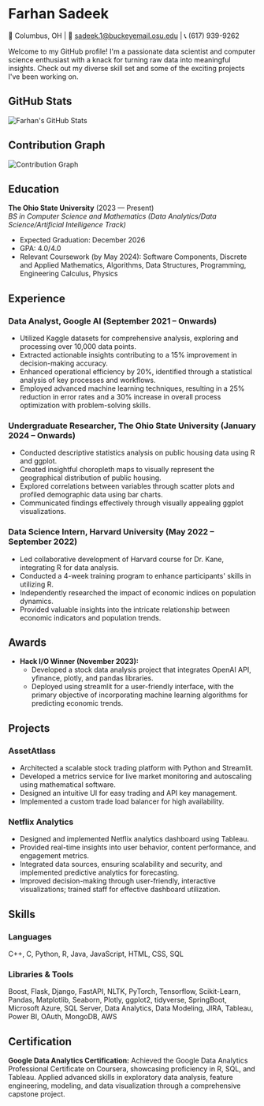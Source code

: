 # Farhan Sadeek

📍 Columbus, OH | 📧 sadeek.1@buckeyemail.osu.edu | 📞 (617) 939-9262

Welcome to my GitHub profile! I'm a passionate data scientist and computer science enthusiast with a knack for turning raw data into meaningful insights. Check out my diverse skill set and some of the exciting projects I've been working on.

## GitHub Stats

![Farhan's GitHub Stats](https://github-readme-stats.vercel.app/api?username=farhansadeek&show_icons=true&count_private=true&hide=prs,issues&theme=radical)

## Contribution Graph

![Contribution Graph](https://activity-graph.herokuapp.com/graph?username=farhansadeek&theme=github)

## Education

**The Ohio State University** (2023 — Present)  
*BS in Computer Science and Mathematics (Data Analytics/Data Science/Artificial Intelligence Track)*  
- Expected Graduation: December 2026  
- GPA: 4.0/4.0  
- Relevant Coursework (by May 2024): Software Components, Discrete and Applied Mathematics, Algorithms, Data Structures, Programming, Engineering Calculus, Physics

## Experience

### Data Analyst, Google AI (September 2021 – Onwards)

- Utilized Kaggle datasets for comprehensive analysis, exploring and processing over 10,000 data points.
- Extracted actionable insights contributing to a 15% improvement in decision-making accuracy.
- Enhanced operational efficiency by 20%, identified through a statistical analysis of key processes and workflows.
- Employed advanced machine learning techniques, resulting in a 25% reduction in error rates and a 30% increase in overall process optimization with problem-solving skills.

### Undergraduate Researcher, The Ohio State University (January 2024 – Onwards)

- Conducted descriptive statistics analysis on public housing data using R and ggplot.
- Created insightful choropleth maps to visually represent the geographical distribution of public housing.
- Explored correlations between variables through scatter plots and profiled demographic data using bar charts.
- Communicated findings effectively through visually appealing ggplot visualizations.

### Data Science Intern, Harvard University (May 2022 – September 2022)

- Led collaborative development of Harvard course for Dr. Kane, integrating R for data analysis.
- Conducted a 4-week training program to enhance participants' skills in utilizing R.
- Independently researched the impact of economic indices on population dynamics.
- Provided valuable insights into the intricate relationship between economic indicators and population trends.

## Awards

- **Hack I/O Winner (November 2023):**
  - Developed a stock data analysis project that integrates OpenAI API, yfinance, plotly, and pandas libraries.
  - Deployed using streamlit for a user-friendly interface, with the primary objective of incorporating machine learning algorithms for predicting economic trends.

## Projects

### AssetAtlass

- Architected a scalable stock trading platform with Python and Streamlit.
- Developed a metrics service for live market monitoring and autoscaling using mathematical software.
- Designed an intuitive UI for easy trading and API key management.
- Implemented a custom trade load balancer for high availability.

### Netflix Analytics

- Designed and implemented Netflix analytics dashboard using Tableau.
- Provided real-time insights into user behavior, content performance, and engagement metrics.
- Integrated data sources, ensuring scalability and security, and implemented predictive analytics for forecasting.
- Improved decision-making through user-friendly, interactive visualizations; trained staff for effective dashboard utilization.

## Skills

### Languages

C++, C, Python, R, Java, JavaScript, HTML, CSS, SQL

### Libraries & Tools

Boost, Flask, Django, FastAPI, NLTK, PyTorch, Tensorflow, Scikit-Learn, Pandas, Matplotlib, Seaborn, Plotly, ggplot2, tidyverse, SpringBoot, Microsoft Azure, SQL Server, Data Analytics, Data Modeling, JIRA, Tableau, Power BI, OAuth, MongoDB, AWS

## Certification

**Google Data Analytics Certification:**
Achieved the Google Data Analytics Professional Certificate on Coursera, showcasing proficiency in R, SQL, and Tableau.
Applied advanced skills in exploratory data analysis, feature engineering, modeling, and data visualization through a comprehensive capstone project.
